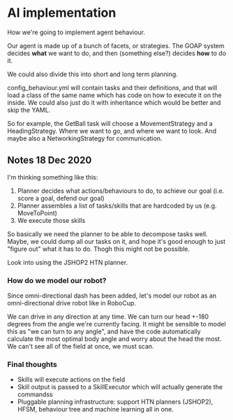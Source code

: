 # AI implementation
How we're going to implement agent behaviour.

Our agent is made up of a bunch of facets, or strategies. The GOAP system decides **what** we want to do, and then
(something else?) decides **how** to do it.

We could also divide this into short and long term planning.

config_behaviour.yml will contain tasks and their definitions, and that will load a class of the same name which has
code on how to execute it on the inside. We could also just do it with inheritance which would be better and skip the 
YAML.

So for example, the GetBall task will choose a MovementStrategy and a HeadingStrategy. Where we want to go, and where
we want to look. And maybe also a NetworkingStrategy for communication.

## Notes 18 Dec 2020
I'm thinking something like this:

1. Planner decides what actions/behaviours to do, to achieve our goal (i.e. score a goal, defend our goal)
2. Planner assembles a list of tasks/skills that are hardcoded by us (e.g. MoveToPoint)
3. We execute those skills

So basically we need the planner to be able to decompose tasks well. Maybe, we could dump all our tasks on it,
and hope it's good enough to just "figure out" what it has to do. Thogh this might not be possible.

Look into using the JSHOP2 HTN planner.

### How do we model our robot?
Since omni-directional dash has been added, let's model our robot as an omni-directional drive robot like in
RoboCup.

We can drive in any direction at any time. We can turn our head +-180 degrees from the angle we're currently facing.
It might be sensible to model this as "we can turn to any angle", and have the code automatically calculate the most
optimal body angle and worry about the head the most. We can't see all of the field at once, we must scan.

### Final thoughts
- Skills will execute actions on the field
- Skill output is passed to a SkillExecutor which will actually generate the commandss
- Pluggable planning infrastructure: support HTN planners (JSHOP2), HFSM, behaviour tree and machine learning all in one.